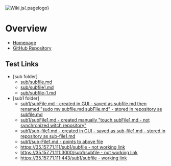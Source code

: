 <!-- TITLE: Home -->
<!-- SUBTITLE: A quick summary of Home -->

![Wiki.js](/uploads/logo.png "Logo"){.pagelogo}
# Overview
- [Homepage](https://35.157.71.111/home)
- [GitHub Repository](https://github.com/leszekszczepanski/wiki_js)

## Test Links
- [sub folder]
	- [sub/subfile.md](/sub/subfile)
	- [sub/subfile1.md](/sub/subfile1)
	- [sub/subfile-1.md](/sub/subfile-1)
- [sub1 folder]
	- [sub1/subFile.md - created in GUI - saved as subfile.md then renamed "sudo mv subfile.md subFile.md" - stored in repository as subfile.md](/sub1/subFile)
	- [sub1/subFile1.md - created manually "touch subFile1.md - not synchronized witch repository"](/sub1/subFile1)
	- [sub1/sub-file1.md - created in GUI - saved as sub-file1.md - stored in repository as sub-file1.md](/sub1/sub-file1)
	- [sub1/sub-File1.md - points to above file](/sub1/sub-File1)
	- [https://35.157.71.111/sub1/subfile - not working link](https://35.157.71.111/sub1/subfile)
	- [https://35.157.71.111:3000/sub1/subfile - not working link](https://35.157.71.111:3000/sub1/subfile)
	- [https://35.157.71.111:443/sub1/subfile - working link](https://35.157.71.111:443/sub1/subfile)